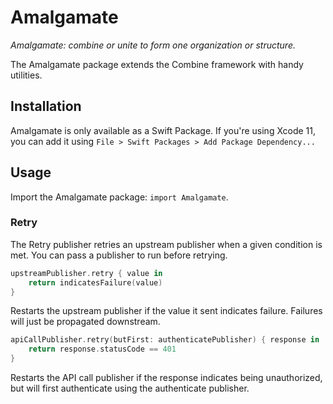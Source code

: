 # Amalgamate

_Amalgamate: combine or unite to form one organization or structure._

The Amalgamate package extends the Combine framework with handy utilities.

## Installation

Amalgamate is only available as a Swift Package.
If you're using Xcode 11, you can add it using `File > Swift Packages > Add Package Dependency...`

## Usage

Import the Amalgamate package: `import Amalgamate`.

### Retry

The Retry publisher retries an upstream publisher when a given condition is met. You can pass a publisher to run before retrying.

```swift
upstreamPublisher.retry { value in
    return indicatesFailure(value)
}
```
Restarts the upstream publisher if the value it sent indicates failure. Failures will just be propagated downstream.

```swift
apiCallPublisher.retry(butFirst: authenticatePublisher) { response in
    return response.statusCode == 401
}
```
Restarts the API call publisher if the response indicates being unauthorized, but will first authenticate using the authenticate publisher.
